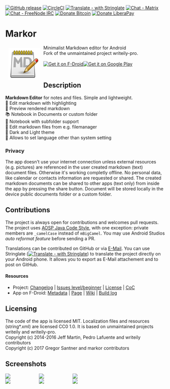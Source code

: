 [![GitHub release](https://img.shields.io/github/tag/gsantner/markor.svg)](https://github.com/gsantner/markor/releases)
[![CircleCI](https://circleci.com/gh/gsantner/markor.svg?style=shield)](https://circleci.com/gh/gsantner/markor)
[![Translate - with Stringlate](https://img.shields.io/badge/stringlate-translate-green.svg)](https://lonamiwebs.github.io/stringlate/translate?git=https%3A%2F%2Fgithub.com%2Fgsantner%2Fmarkor.git&name=markor&web=https%3A%2F%2Fgithub.com%2Fgsantner%2Fmarkor)
[![Chat - Matrix](https://img.shields.io/badge/chat-on%20matrix-blue.svg)](https://matrix.to/#/#markor:matrix.org) [![Chat - FreeNode IRC](https://img.shields.io/badge/chat-on%20irc-blue.svg)](https://kiwiirc.com/client/irc.freenode.net/?nick=markor-anon|?#markor)
[![Donate Bitcoin](https://img.shields.io/badge/donate-bitcoin-orange.svg)](https://gsantner.github.io/#donate)
[![Donate LiberaPay](https://img.shields.io/badge/donate-liberapay-orange.svg)](https://liberapay.com/gsantner/donate)


# Markor
<img src="/app/src/main/ic_launcher-web.png" align="left" width="100" hspace="10" vspace="10">
Minimalist Markdown editor for Android<br/>Fork of the unmaintained project writeily-pro.<br/><br/>

<div style="display:flex;" >
<a href="https://f-droid.org/repository/browse/?fdid=net.gsantner.markor">
    <img src="https://f-droid.org/badge/get-it-on.png" alt="Get it on F-Droid" height="80">
</a>
<a href="https://play.google.com/store/apps/details?id=net.gsantner.markor">
    <img alt="Get it on Google Play" height="80" src="https://play.google.com/intl/en_us/badges/images/generic/en_badge_web_generic.png" />
</a>
</div></br>


## Description
<b>Markdown Editor</b> for notes and files. Simple and lightweight.
<br/>📝 Edit markdown with highlighting
<br/>👀 Preview rendered markdown
<br/>📚 Notebook in Documents or custom folder
<br/>📖 Notebook with subfolder support
<br/>📄 Edit markdown files from e.g. filemanager
<br/>🔲 Dark and Light theme
<br/>📜 Allows to set language other than system setting
<br/>


### Privacy<a name="privacy"></a>
The app doesn't use your internet connection unless external resources (e.g. pictures) are referenced in the user created markdown (text) document files. Otherwise it's working completly offline. No personal data, like calendar or contacts information are requested or shared. The created markdown documents can be shared to other apps (text only) from inside the app by pressing the share button. Document will be stored locally in the device public documents folder or a custom folder.

## Contributions
The project is always open for contributions and welcomes pull requests.
The project uses [AOSP Java Code Style](https://source.android.com/source/code-style#follow-field-naming-conventions), with one exception: private members are `_camelCase` instead of `mBigCamel`. You may use Android Studios _auto reformat feature_ before sending a PR.

Translations can be contributed on GitHub or via [E-Mail](https://gsantner.github.io/#contact). You can use Stringlate ([![Translate - with Stringlate](https://img.shields.io/badge/stringlate-translate-green.svg)](https://lonamiwebs.github.io/stringlate/translate?git=https%3A%2F%2Fgithub.com%2Fgsantner%2Fmarkor.git&name=markor&web=https%3A%2F%2Fgithub.com%2Fgsantner%2Fmarkor)) to translate the project directly on your Android phone. It allows you to export as E-Mail attachement and to post on GitHub.


#### Resources
* Project: [Changelog](/CHANGELOG.md) | [Issues level/beginner](https://github.com/gsantner/markor/issues?q=is%3Aissue+is%3Aopen+label%3Alevel%2Fbeginner) | [License](/LICENSE.txt) | [CoC](/CODE_OF_CONDUCT.md)
* App on F-Droid: [Metadata](https://gitlab.com/fdroid/fdroiddata/blob/master/metadata/net.gsantner.markor.txt) | [Page](https://f-droid.org/packages/net.gsantner.markor/) | [Wiki](https://f-droid.org/wiki/page/net.gsantner.markor) | [Build log](https://f-droid.org/wiki/page/net.gsantner.markor/lastbuild)
 
## Licensing
The code of the app is licensed MIT. Localization files and resources (string\*.xml) are licensed CC0 1.0. It is based on unmaintained projects writeily and writeily-pro.  
Copyright (c) 2014-2016 Jeff Martin, Pedro Lafuente and writeily contributors  
Copyright (c) 2017 Gregor Santner and markor contributors  

## Screenshots
<div style="display:flex;" >
	<img src="https://raw.githubusercontent.com/gsantner/markor-metadata-latest/master/en-US/phoneScreenshots/01.png" width="19%" >
	<img src="https://raw.githubusercontent.com/gsantner/markor-metadata-latest/master/en-US/phoneScreenshots/02.png" width="19%" style="margin-left:10px;" >
	<img src="https://raw.githubusercontent.com/gsantner/markor-metadata-latest/master/en-US/phoneScreenshots/04.png" width="19%" style="margin-left:10px;" >
</div>

<div style="display:flex;" >
	<img src="https://raw.githubusercontent.com/gsantner/markor-metadata-latest/master/en-US/phoneScreenshots/05.png" width="19%" >
	<img src="https://raw.githubusercontent.com/gsantner/markor-metadata-latest/master/en-US/phoneScreenshots/03.png" width="19%" style="margin-left:10px;" >
	<img src="https://raw.githubusercontent.com/gsantner/markor-metadata-latest/master/en-US/phoneScreenshots/06.png" width="19%" style="margin-left:10px;" >
</div>

<!--
### Notice
-->
